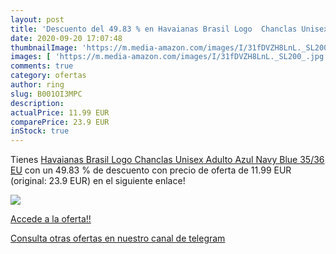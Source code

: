 ```yaml
---
layout: post
title: 'Descuento del 49.83 % en Havaianas Brasil Logo  Chanclas Unisex A'
date: 2020-09-20 17:07:48
thumbnailImage: 'https://m.media-amazon.com/images/I/31fDVZH8LnL._SL200_.jpg'
images: [ 'https://m.media-amazon.com/images/I/31fDVZH8LnL._SL200_.jpg' ]
comments: true
category: ofertas
author: ring
slug: B001OI3MPC
description:
actualPrice: 11.99 EUR
comparePrice: 23.9 EUR
inStock: true
---
```


Tienes [Havaianas Brasil Logo  Chanclas Unisex Adulto  Azul  Navy Blue   35/36 EU](https://www.amazon.com/dp/B001OI3MPC/?tag=redken08-20) con un 49.83 % de descuento con precio de oferta de 11.99 EUR (original: 23.9 EUR) en el siguiente enlace!

[![](https://m.media-amazon.com/images/I/31fDVZH8LnL._SL200_.jpg)](https://www.amazon.com/dp/B001OI3MPC/?tag=redken08-20)

[Accede a la oferta!!](https://www.amazon.com/dp/B001OI3MPC/?tag=redken08-20)

[Consulta otras ofertas en nuestro canal de telegram](https://t.me/s/ofertas25)
